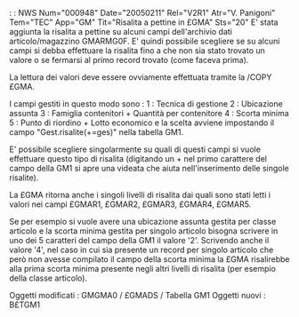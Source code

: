  :  : NWS Num="000948" Date="20050211" Rel="V2R1" Atr="V. Panigoni" Tem="TEC" App="GM" Tit="Risalita a pettine in £GMA" Sts="20"
E' stata aggiunta la risalita a pettine su alcuni campi dell'archivio dati articolo/magazzino GMARMG0F. E' quindi possibile scegliere se su alcuni campi si debba effettuare la risalita fino a che non sia stato trovato un valore o se fermarsi al primo record trovato (come faceva prima).

La lettura dei valori deve essere ovviamente effettuata tramite la /COPY £GMA.

I campi gestiti in questo modo sono : 
1 :  Tecnica di gestione
2 :  Ubicazione assunta
3 :  Famiglia contenitori + Quantità per contenitore
4 :  Scorta minima
5 :  Punto di riordino + Lotto economico
e la scelta avviene impostando il campo "Gest.risalite(+=ges)" nella tabella GM1.

E' possibile scegliere singolarmente su quali di questi campi si vuole effettuare questo tipo di risalita (digitando un + nel primo carattere del campo della GM1 si apre una videata che aiuta nell'inserimento delle singole risalite).

La £GMA ritorna anche i singoli livelli di risalita dai quali sono stati letti i valori nei campi £GMAR1, £GMAR2, £GMAR3, £GMAR4, £GMAR5.

Se per esempio si vuole avere una ubicazione assunta gestita per classe articolo e la scorta minima gestita per singolo articolo bisogna scrivere in uno dei 5 caratteri del campo della GM1 il valore '2'. Scrivendo anche il valore '4', nel caso in cui sia presente un record per singolo articolo che però non avesse compilato il campo della scorta minima la £GMA risalirebbe alla prima
scorta minima presente negli altri livelli di risalita (per esempio della classe articolo).

Oggetti modificati :  GMGMA0 / £GMADS / Tabella GM1
Oggetti nuovi :  B£TGM1
